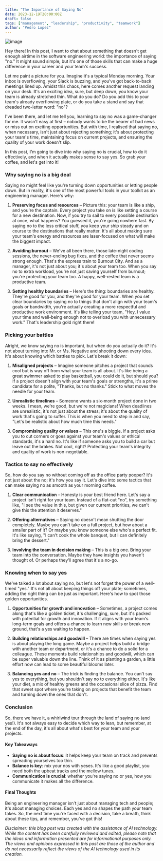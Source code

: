 ```yaml
---
title: "The Importance of Saying No"
date: 2023-12-19T20:00:00Z
draft: false
tags: ["management", "leadership", "productivity", "teamwork"]
author: "Pedro Lopez"
---
```


![image](/images/the-importance-of-saying-no.jpg)

Hey there! In this post, I want to chat about something that doesn't get enough airtime in the software engineering world: the importance of saying "no." It might sound simple, but it's one of those skills that can make a huge difference in your career and your team's success.

<!--more-->

Let me paint a picture for you. Imagine it's a typical Monday morning. Your inbox is overflowing, your Slack is buzzing, and you've got back-to-back meetings lined up. Amidst this chaos, here comes another request landing on your desk. It's an exciting idea, sure, but deep down, you know your team is already stretched thin. What do you do? Do you add this to your team's already overflowing plate, or do you take a stand and say that dreaded two-letter word: "no"?

I've been there, and let me tell you, learning to say no was a game-changer for me. It wasn't easy at first – nobody wants to be the bearer of bad news or miss out on exciting opportunities. But with time, I realised that saying no, when necessary, isn't just about rejecting something; it's about protecting your team's time, maintaining focus on current projects, and ensuring the quality of your work doesn't slip.

In this post, I'm going to dive into why saying no is crucial, how to do it effectively, and when it actually makes sense to say yes. So grab your coffee, and let's get into it!

### Why saying no is a big deal

Saying no might feel like you're turning down opportunities or letting people down. But in reality, it's one of the most powerful tools in your toolkit as an engineering manager. Here's why:

1. **Preserving focus and resources** – Picture this: your team is like a ship, and you're the captain. Every project you take on is like setting a course for a new destination. Now, if you try to sail to every possible destination at once, what happens? You guessed it, you're going nowhere fast. By saying no to the less critical stuff, you keep your ship steady and on course to the destinations that really matter. It's all about making sure your team's energy and resources are laser-focused on what will make the biggest impact.

2. **Avoiding burnout** – We've all been there, those late-night coding sessions, the never-ending bug fixes, and the coffee that never seems strong enough. That's the express train to Burnout City. And as a manager, it's not just about you; it's about your team too. When you say no to extra workload, you're not just saving yourself from burnout; you're protecting your team too. A happy, well-rested team is a productive team.

3. **Setting healthy boundaries** – Here's the thing: boundaries are healthy. They're good for you, and they're good for your team. When you set clear boundaries by saying no to things that don't align with your team's goals or bandwidth, you're actually creating a more respectful and productive work environment. It's like telling your team, "Hey, I value your time and well-being enough not to overload you with unnecessary work." That's leadership gold right there!

### Picking your battles

Alright, we know saying no is important, but when do you actually do it? It's not about turning into Mr. or Ms. Negative and shooting down every idea. It's about knowing which battles to pick. Let's break it down:

1. **Misaligned projects** – Imagine someone pitches a project that sounds cool but is way off from what your team is all about. It's like being a great swimmer asked to play basketball, you could do it, but should you? If a project doesn't align with your team's goals or strengths, it's a prime candidate for a polite, "Thanks, but no thanks." Stick to what moves the needle for your team.

2. **Unrealistic timelines** – Someone wants a six-month project done in two weeks. I mean, we're good, but we're not magicians! When deadlines are unrealistic, it's not just about the stress; it's about the quality of work that's going to suffer. This is when you need to step in and say, "Let's be realistic about how much time this needs."

3. **Compromising quality or values** – This one's a biggie. If a project asks you to cut corners or goes against your team's values or ethical standards, it's a hard no. It's like if someone asks you to build a car but leave out the brakes. Not cool, right? Protecting your team's integrity and quality of work is non-negotiable.

### Tactics to say no effectively

So, how do you say no without coming off as the office party pooper? It's not just about the no; it's how you say it. Let's dive into some tactics that can make saying no as smooth as your morning coffee.

1. **Clear communication** – Honesty is your best friend here. Let's say a project isn't right for your team. Instead of a flat-out "no", try something like, "I see the value in this, but given our current priorities, we can't give this the attention it deserves."

2. **Offering alternatives** – Saying no doesn't mean shutting the door completely. Maybe you can't take on a full project, but how about a smaller part of it? Or maybe you know someone else who's a perfect fit. It's like saying, "I can't cook the whole banquet, but I can definitely bring the dessert."

3. **Involving the team in decision making** – This is a big one. Bring your team into the conversation. Maybe they have insights you haven't thought of. Or perhaps they'll agree that it's a no-go.

### Knowing when to say yes

We've talked a lot about saying no, but let's not forget the power of a well-timed "yes." It's not all about keeping things off your plate; sometimes, adding the right thing can be just as important. Here's how to spot those golden opportunities.

1. **Opportunities for growth and innovation** – Sometimes, a project comes along that's like a golden ticket, it's challenging, sure, but it's packed with potential for growth and innovation. If it aligns with your team's long-term goals and offers a chance to learn new skills or break new ground, that's a yes waiting to happen.

2. **Building relationships and goodwill** – There are times when saying yes is about playing the long game. Maybe a project helps build a bridge with another team or department, or it's a chance to do a solid for a colleague. These moments build relationships and goodwill, which can be super valuable down the line. Think of it as planting a garden, a little effort now can lead to some beautiful blooms later.

3. **Balancing yes and no** – The trick is finding the balance. You can't say yes to everything, but you shouldn't say no to everything either. It's like your diet, a mix of healthy greens and the occasional slice of pizza. Find that sweet spot where you're taking on projects that benefit the team and turning down the ones that don't.

### Conclusion

So, there we have it, a whirlwind tour through the land of saying no (and yes!). It's not always easy to decide which way to lean, but remember, at the end of the day, it's all about what's best for your team and your projects.

#### Key Takeaways

- **Saying no is about focus**: it helps keep your team on track and prevents spreading yourselves too thin.
- **Balance is key**: mix your nos with yeses. It's like a good playlist, you need both the upbeat tracks and the mellow tunes.
- **Communication is crucial**: whether you're saying no or yes, how you communicate it makes all the difference.

#### Final Thoughts
Being an engineering manager isn't just about managing tech and people; it's about managing choices. Each yes and no shapes the path your team takes. So, the next time you're faced with a decision, take a breath, think about these tips, and remember, you've got this!

_Disclaimer: this blog post was created with the assistance of AI technology. While the content has been carefully reviewed and edited, please note that the ideas and information presented are for informational purposes only. The views and opinions expressed in this post are those of the author and do not necessarily reflect the views of the AI technology used in its creation._